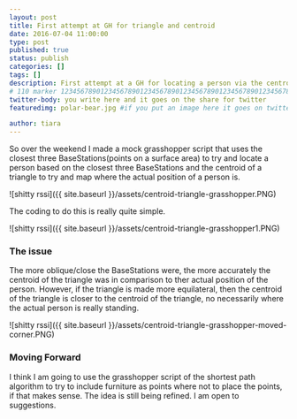 ```yaml
---
layout: post
title: First attempt at GH for triangle and centroid 	
date: 2016-07-04 11:00:00
type: post
published: true
status: publish
categories: []
tags: []
description: First attempt at a GH for locating a person via the centroid of a triangle. 
# 110 marker 1234567890123456789012345678901234567890123456789012345678901234567890123456789012345678901234567890123456789
twitter-body: you write here and it goes on the share for twitter
featuredimg: polar-bear.jpg #if you put an image here it goes on twitter too

author: tiara
---
```


So over the weekend I made a mock grasshopper script that uses the closest three BaseStations(points on a surface area) to try and locate a person based on the closest three BaseStations and the centroid of a triangle to try and map where the actual position of a person is. 

![shitty rssi]({{ site.baseurl }}/assets/centroid-triangle-grasshopper.PNG)

The coding to do this is really quite simple. 

![shitty rssi]({{ site.baseurl }}/assets/centroid-triangle-grasshopper1.PNG)

### The issue

The more oblique/close the BaseStations were, the more accurately the centroid of the triangle was in comparison to ther actual position of the person. However, if the triangle is made more equilateral, then the centroid of the triangle is closer to the centroid of the triangle, no necessarily where the actual person is really standing. 

![shitty rssi]({{ site.baseurl }}/assets/centroid-triangle-grasshopper-moved-corner.PNG)

### Moving Forward

I think I am going to use the grasshopper script of the shortest path algorithm to try to include furniture as points where not to place the points, if that makes sense. The idea is still being refined. I am open to suggestions. 





